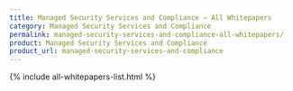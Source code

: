 ```yaml
---
title: Managed Security Services and Compliance – All Whitepapers
category: Managed Security Services and Compliance
permalink: managed-security-services-and-compliance-all-whitepapers/
product: Managed Security Services and Compliance
product_url: managed-security-services-and-compliance
---
```


{% include all-whitepapers-list.html %}
